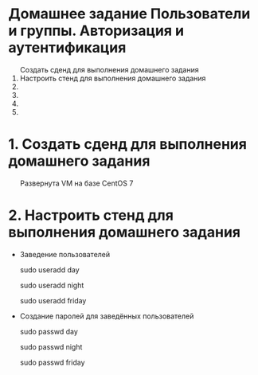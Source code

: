 # Домашнее задание Пользователи и группы. Авторизация и аутентификация 
<ol> Создать сденд для выполнения домашнего задания
  <li> Настроить стенд для выполнения домашнего задания 
    <li>
      <li>
        <li>
          <li>
</ol>  

# 1. Создать сденд для выполнения домашнего задания
<ul>
  <p> Развернута VM на базе CentOS 7
</ul>  

# 2. Настроить стенд для выполнения домашнего задания
<ul>
  <li>Заведение пользователей</li>
  <p>sudo useradd day</p>
  <p>sudo useradd night</p>
  <p>sudo useradd friday</p>
  <li>Создание паролей для заведённых пользователей</li>
  <p>sudo passwd day</p>
  <p>sudo passwd night</p>
  <p>sudo passwd friday</p>
</ul>  
